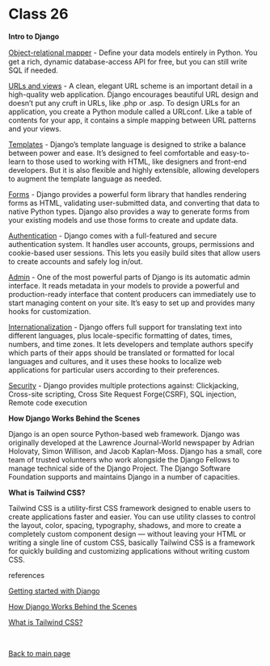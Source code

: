 # Class 26

**Intro to Django**

[Object-relational mapper](https://docs.djangoproject.com/en/4.1/topics/db/models/) - Deﬁne your data models entirely in Python. You get a rich, dynamic database-access API for free, but you can still write SQL if needed.

[URLs and views](https://docs.djangoproject.com/en/4.1/topics/http/urls/) - A clean, elegant URL scheme is an important detail in a high-quality web application. Django encourages beautiful URL design and doesn’t put any cruft in URLs, like .php or .asp. To design URLs for an application, you create a Python module called a URLconf. Like a table of contents for your app, it contains a simple mapping between URL patterns and your views.

[Templates](https://docs.djangoproject.com/en/4.1/topics/templates/) - Django’s template language is designed to strike a balance between power and ease. It’s designed to feel comfortable and easy-to-learn to those used to working with HTML, like designers and front-end developers. But it is also flexible and highly extensible, allowing developers to augment the template language as needed.

[Forms](https://docs.djangoproject.com/en/4.1/topics/forms/) - Django provides a powerful form library that handles rendering forms as HTML, validating user-submitted data, and converting that data to native Python types. Django also provides a way to generate forms from your existing models and use those forms to create and update data.

[Authentication](https://docs.djangoproject.com/en/4.1/topics/auth/) - Django comes with a full-featured and secure authentication system. It handles user accounts, groups, permissions and cookie-based user sessions. This lets you easily build sites that allow users to create accounts and safely log in/out.

[Admin](https://docs.djangoproject.com/en/4.1/ref/contrib/admin/) - One of the most powerful parts of Django is its automatic admin interface. It reads metadata in your models to provide a powerful and production-ready interface that content producers can immediately use to start managing content on your site. It’s easy to set up and provides many hooks for customization.

[Internationalization](https://docs.djangoproject.com/en/4.1/topics/i18n/) - Django offers full support for translating text into different languages, plus locale-specific formatting of dates, times, numbers, and time zones. It lets developers and template authors specify which parts of their apps should be translated or formatted for local languages and cultures, and it uses these hooks to localize web applications for particular users according to their preferences.

[Security](https://docs.djangoproject.com/en/4.1/topics/security/) - Django provides multiple protections against: Clickjacking, Cross-site scripting, Cross Site Request Forge(CSRF), SQL injection, Remote code execution


**How Django Works Behind the Scenes**

Django is an open source Python-based web framework. Django was originally developed at the Lawrence Journal-World newspaper by Adrian Holovaty, Simon Willison, and Jacob Kaplan-Moss. Django has a small, core team of trusted volunteers who work alongside the Django Fellows to manage technical side of the Django Project. The Django Software Foundation supports and maintains Django in a number of capacities.

**What is Tailwind CSS?**

Tailwind CSS is a utility-first CSS framework designed to enable users to create applications faster and easier. You can use utility classes to control the layout, color, spacing, typography, shadows, and more to create a completely custom component design — without leaving your HTML or writing a single line of custom CSS, basically Tailwind CSS is a framework for quickly building and customizing applications without writing custom CSS. 


references

[Getting started with Django](https://www.djangoproject.com/start/)

[How Django Works Behind the Scenes](https://wsvincent.com/how-django-works-behind-the-scenes/)

[What is Tailwind CSS?](https://blog.hubspot.com/website/what-is-tailwind-css)


<br>

[Back to main page](https://vadengrey.github.io/reading-notes/)